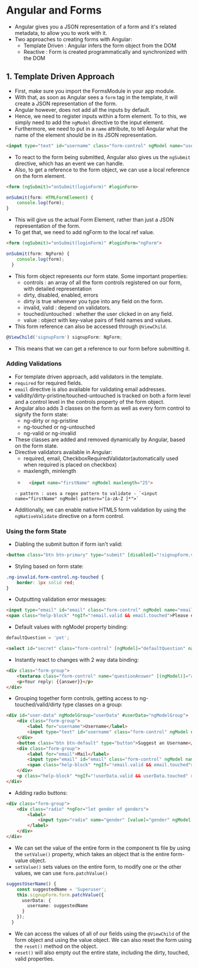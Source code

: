 # Angular and Forms

- Angular gives you a JSON representation of a form and it's related metadata, to allow you to work with it.
- Two approaches to creating forms with Angular:
    - Template Driven : Angular infers the form object from the DOM
    - Reactive : Form is created programmatically and synchronized with the DOM

## 1. Template Driven Approach

- First, make sure you import the FormsModule in your app module.
- With that, as soon as Angular sees a `form` tag in the template, it will create a JSON representation of the form.
- Angular however, does not add all the inputs by default.
- Hence, we need to register inputs within a form element. To to this, we simply need to add the `ngModel` directive to the input element.
- Furthermore, we need to put in a `name` attribute, to tell Angular what the name of the element should be in its JSON representation.
```html
<input type="text" id="username" class="form-control" ngModel name="username">
```
- To react to the form being submitted, Angular also gives us the `ngSubmit` directive, which has an event we can handle.
- Also, to get a reference to the form object, we can use a local reference on the form element.
```html
<form (ngSubmit)="onSubmit(loginForm)" #loginForm>
```
```ts
onSubmit(form: HTMLFormElement) {
    console.log(form);
}
```
- This will give us the actual Form Element, rather than just a JSON representation of the form.
- To get that, we need to add ngForm to the local ref value.
```html
<form (ngSubmit)="onSubmit(loginForm)" #loginForm="ngForm">
```
```ts
onSubmit(form: NgForm) {
    console.log(form);
  }
```
- This form object represents our form state. Some important properties:
    - controls : an array of all the form controls registered on our form, with detailed representation
    - dirty, disabled, enabled, errors
    - dirty is true whenever you type into any field on the form.
    - invalid, valid : depend on validators.
    - touched/untouched :  whether the user clicked in on any field.
    - value :  object with key-value pairs of field names and values.
- This form reference can also be accessed through `@ViewChild`.
```ts
@ViewChild('signupForm') signupForm: NgForm;
```
- This means that we can get a reference to our form before submitting it.

### Adding Validations

- For template driven approach, add validators in the template.
- `required` for required fields.
- `email` directive is also available for validating email addresses.
- validity/dirty-pristine/touched-untouched is tracked on both a form level and a control level in the controls property of the form object.
- Angular also adds 3 classes on the form as well as every form control to signify the form state:
    - ng-dirty or ng-pristine
    - ng-touched or ng-untouched
    - ng-valid or ng-invalid
- These classes are added and removed dynamically by Angular, based on the form state.
- Directive validators available in Angular:
    - required, email, CheckboxRequiredValidator(automatically used when required is placed on checkbox)
    - maxlength, minlength
    - ```html
        <input name="firstName" ngModel maxlength="25">
    ```
    - pattern : uses a regex pattern to validate - `<input name="firstName" ngModel pattern="[a-zA-Z ]*">`

- Additionally, we can enable native HTML5 form validation by using the `ngNativeValidate` directive on a form control.

### Using the form State

- Diabling the submit button if form isn't valid:

```html
<button class="btn btn-primary" type="submit" [disabled]="!signupForm.valid">Submit</button>
```

- Styling based on form state:

```css
.ng-invalid.form-control.ng-touched {
    border: 1px solid red;
}
```

- Outputting validation error messages:

```html
<input type="email" id="email" class="form-control" ngModel name="email" required email #email="ngModel">
<span class="help-block" *ngIf="!email.valid && email.touched">Please enter a valid email!</span>
```

- Default values with ngModel property binding:
```ts
defaultQuestion = 'pet';
```
```html
<select id="secret" class="form-control" [ngModel]="defaultQuestion" name="secret" required>
```

- Instantly react to changes with 2 way data binding:
```html
<div class="form-group">
    <textarea class="form-control" name="questionAnswer" [(ngModel)]="answer" rows="3"></textarea>
    <p>Your reply: {{answer}}</p>
</div>
```

- Grouping together form controls, getting access to ng-touched/valid/dirty type classes on a group:
```html
<div id="user-data" ngModelGroup="userData" #userData="ngModelGroup">
    <div class="form-group">
        <label for="username">Username</label>
        <input type="text" id="username" class="form-control" ngModel name="username" required>
    </div>
    <button class="btn btn-default" type="button">Suggest an Username</button>
    <div class="form-group">
        <label for="email">Mail</label>
        <input type="email" id="email" class="form-control" ngModel name="email" required email #email="ngModel">
        <span class="help-block" *ngIf="!email.valid && email.touched">Please enter a valid email!</span>
    </div>
    <p class="help-block" *ngIf="!userData.valid && userData.touched" >User Data is Invalid</p>
</div>
```

- Adding radio buttons:
```html
<div class="form-group">
    <div class="radio" *ngFor="let gender of genders">
        <label>
            <input type="radio" name="gender" [value]="gender" ngModel required> {{gender}}
        </label>
    </div>
</div>
```

- We can set the value of the entire form in the component ts file by using the `setValue()` property, which takes an object that is the entire form-value object.
- `setValue()` sets values on the entire form, to modify one or the other values, we can use `form.patchValue()`

```ts
suggestUserName() {
    const suggestedName = 'Superuser';
    this.signupForm.form.patchValue({
      userData: {
        username: suggestedName
      }
    });
  }
```

- We can access the values of all of our fields using the `@ViewChild` of the form object and using the value object. We can also reset the form using the `reset()` method on the object.
- `reset()` will also empty out the entire state, including the dirty, touched, valid properties.

